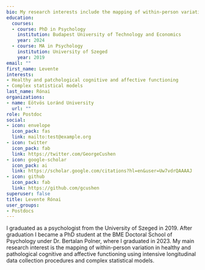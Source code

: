 ```yaml
---
bio: My research interests include the mapping of within-person variation in healthy and pathological cognitive and affective functioning
education:
  courses:
  - course: PhD in Psychology
    institution: Budapest University of Technology and Economics
    year: 2024
  - course: MA in Psychology
    institution: University of Szeged
    year: 2019
email: ""
first_name: Levente
interests:
- Healthy and patchological cognitive and affective functioning
- Complex statistical models
last_name: Rónai
organizations:
- name: Eötvös Loránd University
  url: ""
role: Postdoc
social:
- icon: envelope
  icon_pack: fas
  link: mailto:test@example.org
- icon: twitter
  icon_pack: fab
  link: https://twitter.com/GeorgeCushen
- icon: google-scholar
  icon_pack: ai
  link: https://scholar.google.com/citations?hl=en&user=Uw7vdrQAAAAJ
- icon: github
  icon_pack: fab
  link: https://github.com/gcushen
superuser: false
title: Levente Rónai
user_groups:
- Postdocs
---
```


I graduated as a psychologist from the University of Szeged in 2019. After graduation I became a PhD student at the BME Doctoral School of Psychology under Dr. Bertalan Polner, where I graduated in 2023. My main research interest is the mapping of within-person variation in healthy and pathological cognitive and affective functioning using intensive longitudinal data collection procedures and complex statistical models.

